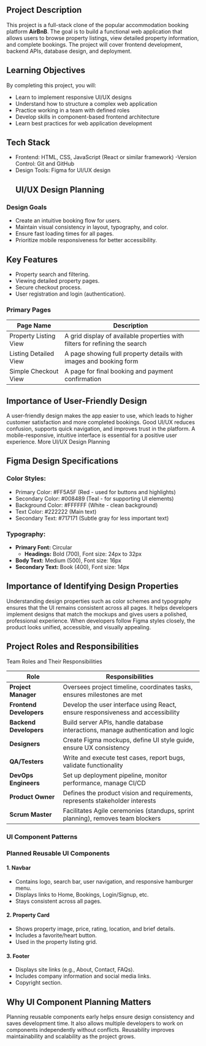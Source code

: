 ## Project Description
This project is a full-stack clone of the popular accommodation booking platform **AirBnB**. The goal is to build a functional web application that allows users to browse property listings, view detailed property information, and complete bookings. The project will cover frontend development, backend APIs, database design, and deployment.

## Learning Objectives
By completing this project, you will:

- Learn to implement responsive UI/UX designs
- Understand how to structure a complex web application
- Practice working in a team with defined roles
- Develop skills in component-based frontend architecture
- Learn best practices for web application development

## Tech Stack
- Frontend: HTML, CSS, JavaScript (React or similar framework)
-Version Control: Git and GitHub
- Design Tools: Figma for UI/UX design
  ## UI/UX Design Planning

### Design Goals
- Create an intuitive booking flow for users.
- Maintain visual consistency in layout, typography, and color.
- Ensure fast loading times for all pages.
- Prioritize mobile responsiveness for better accessibility.

## Key Features
- Property search and filtering.
- Viewing detailed property pages.
- Secure checkout process.
- User registration and login (authentication).

### Primary Pages

| Page Name               | Description                                                                 |
|-------------------------|-----------------------------------------------------------------------------|
| Property Listing View   | A grid display of available properties with filters for refining the search |
| Listing Detailed View   | A page showing full property details with images and booking form           |
| Simple Checkout View    | A page for final booking and payment confirmation                           |

## Importance of User-Friendly Design
A user-friendly design makes the app easier to use, which leads to higher customer satisfaction and more completed bookings. Good UI/UX reduces confusion, supports quick navigation, and improves trust in the platform. A mobile-responsive, intuitive interface is essential for a positive user experience.
  More UI/UX Design Planning

## Figma Design Specifications

### Color Styles:
- Primary Color: #FF5A5F (Red - used for buttons and highlights)
- Secondary Color: #008489 (Teal - for supporting UI elements)
- Background Color: #FFFFFF (White - clean background)
- Text Color: #222222 (Main text)
- Secondary Text: #717171 (Subtle gray for less important text)

### Typography:
- **Primary Font:** Circular
  - **Headings:** Bold (700), Font size: 24px to 32px
 -  **Body Text:** Medium (500), Font size: 16px
  - **Secondary Text:** Book (400), Font size: 14px

 ## Importance of Identifying Design Properties
Understanding design properties such as color schemes and typography ensures that the UI remains consistent across all pages. It helps developers implement designs that match the mockups and gives users a polished, professional experience. When developers follow Figma styles closely, the product looks unified, accessible, and visually appealing.
## Project Roles and Responsibilities

 Team Roles and Their Responsibilities

| Role              | Responsibilities                                                                 |
|-------------------|----------------------------------------------------------------------------------|
| **Project Manager**     | Oversees project timeline, coordinates tasks, ensures milestones are met              |
| **Frontend Developers** | Develop the user interface using React, ensure responsiveness and accessibility      |
|**Backend Developers**  | Build server APIs, handle database interactions, manage authentication and logic     |
| **Designers**| Create Figma mockups, define UI style guide, ensure UX consistency                   |
| **QA/Testers**          | Write and execute test cases, report bugs, validate functionality                    |
| **DevOps Engineers**    | Set up deployment pipeline, monitor performance, manage CI/CD                        |
| **Product Owner**       | Defines the product vision and requirements, represents stakeholder interests        |
| **Scrum Master**        | Facilitates Agile ceremonies (standups, sprint planning), removes team blockers      |
 ### UI Component Patterns

### Planned Reusable UI Components
#### 1. Navbar
   - Contains logo, search bar, user navigation, and responsive hamburger menu.
   - Displays links to Home, Bookings, Login/Signup, etc.
   - Stays consistent across all pages.

#### 2. Property Card
   - Shows property image, price, rating, location, and brief details.
   - Includes a favorite/heart button.
   - Used in the property listing grid.

#### 3. Footer
   - Displays site links (e.g., About, Contact, FAQs).
   - Includes company information and social media links.
   - Copyright section.

 ## Why UI Component Planning Matters
Planning reusable components early helps ensure design consistency and saves development time. It also allows multiple developers to work on components independently without conflicts. Reusability improves maintainability and scalability as the project grows.
